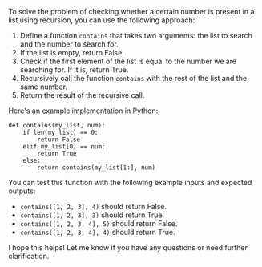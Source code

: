 To solve the problem of checking whether a certain number is present in a list using recursion, you can use the following approach:

1. Define a function `contains` that takes two arguments: the list to search and the number to search for.
2. If the list is empty, return False.
3. Check if the first element of the list is equal to the number we are searching for. If it is, return True.
4. Recursively call the function `contains` with the rest of the list and the same number.
5. Return the result of the recursive call.

Here's an example implementation in Python:
```
def contains(my_list, num):
    if len(my_list) == 0:
        return False
    elif my_list[0] == num:
        return True
    else:
        return contains(my_list[1:], num)
```
You can test this function with the following example inputs and expected outputs:

* `contains([1, 2, 3], 4)` should return False.
* `contains([1, 2, 3], 3)` should return True.
* `contains([1, 2, 3, 4], 5)` should return False.
* `contains([1, 2, 3, 4], 4)` should return True.

I hope this helps! Let me know if you have any questions or need further clarification.